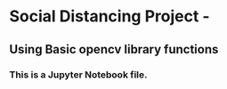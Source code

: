 # Social Distancing Project - 
## Using Basic opencv library functions 

### This is a Jupyter Notebook file.
